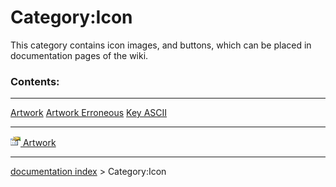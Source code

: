 # Category:Icon
This category contains icon images, and buttons, which can be placed in documentation pages of the wiki.

### Contents:

  ------------------------------- --------------------------------------------------- -----------------------------------
  [Artwork](Artwork.md)   [Artwork Erroneous](Artwork_Erroneous.md)   [Key ASCII](Key_ASCII.md)
                                                                                      
  ------------------------------- --------------------------------------------------- -----------------------------------

[<img src="images/Property.png" style="width:16px"> Artwork](Category_Artwork.md)

---
[documentation index](../README.md) > Category:Icon
